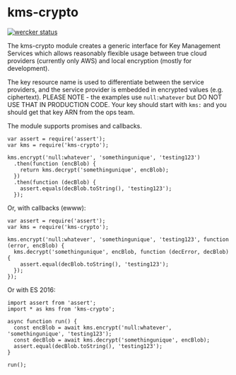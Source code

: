 kms-crypto
==========

[![wercker status](https://app.wercker.com/status/eae07123030a63629d8e637448964ec4/m/master "wercker status")](https://app.wercker.com/project/byKey/eae07123030a63629d8e637448964ec4)

The kms-crypto module creates a generic interface for Key Management Services which allows reasonably flexible usage
between true cloud providers (currently only AWS) and local encryption (mostly for development).

The key resource name is used to differentiate between the service providers, and the service provider is embedded in
encrypted values (e.g. ciphertext). PLEASE NOTE - the examples use `null:whatever` but DO NOT USE THAT IN PRODUCTION CODE. Your key should start with `kms:` and you should get that key ARN from the ops team.

The module supports promises and callbacks.

```
var assert = require('assert');
var kms = require('kms-crypto');

kms.encrypt('null:whatever', 'somethingunique', 'testing123')
  .then(function (encBlob) {
    return kms.decrypt('somethingunique', encBlob);
  })
  .then(function (decBlob) {
    assert.equals(decBlob.toString(), 'testing123');
  });
```

Or, with callbacks (ewww):

```
var assert = require('assert');
var kms = require('kms-crypto');

kms.encrypt('null:whatever', 'somethingunique', 'testing123', function (error, encBlob) {
  kms.decrypt('somethingunique', encBlob, function (decError, decBlob) {
    assert.equal(decBlob.toString(), 'testing123');
  });
});
```

Or with ES 2016:

```
import assert from 'assert';
import * as kms from 'kms-crypto';

async function run() {
  const encBlob = await kms.encrypt('null:whatever', 'somethingunique', 'testing123');
  const decBlob = await kms.decrypt('somethingunique', encBlob);
  assert.equal(decBlob.toString(), 'testing123');
}

run();
```
